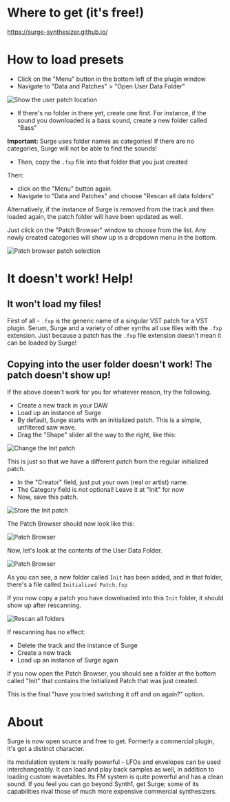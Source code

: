 # Where to get (it's free!)

https://surge-synthesizer.github.io/

# How to load presets

* Click on the "Menu" button in the bottom left of the plugin window
* Navigate to "Data and Patches" > "Open User Data Folder"

![Show the user patch location](images/surge_user_patches.png)

* If there's no folder in there yet, create one first. For instance, if the sound you downloaded is a bass sound, create a new folder called "Bass"

**Important:** Surge uses folder names as categories! If there are no categories, Surge will not be able to find the sounds!

* Then, copy the `.fxp` file into that folder that you just created

Then:
* click on the "Menu" button again
* Navigate to "Data and Patches" and choose "Rescan all data folders"

Alternatively, if the instance of Surge is removed from the track and then loaded again, the patch folder will have been updated as well.

Just click on the "Patch Browser" window to choose from the list. Any newly created categories will show up in a dropdown menu in the bottom.

![Patch browser patch selection](images/surge_patch_browser_select.png)

# It doesn't work! Help!

## It won't load my files!

First of all - `.fxp` is the generic name of a singular VST patch for a VST plugin. Serum, Surge and a variety of other synths all use files with the `.fxp` extension. Just because a patch has the `.fxp` file extension doesn't mean it can be loaded by Surge!

## Copying into the user folder doesn't work! The patch doesn't show up!

If the above doesn't work for you for whatever reason, try the following.

* Create a new track in your DAW
* Load up an instance of Surge
* By default, Surge starts with an initialized patch. This is a simple, unfiltered saw wave.
* Drag the "Shape" slider all the way to the right, like this:

![Change the Init patch](images/surge_init_patch_change.png)

This is just so that we have a different patch from the regular initialized patch.

* In the "Creator" field, just put your own (real or artist) name.
* The Category field is _not_ optional! Leave it at "Init" for now
* Now, save this patch. 

![Store the Init patch](images/surge_init_patch_store.png)

The Patch Browser should now look like this:

![Patch Browser](images/surge_patch_browser.png)

Now, let's look at the contents of the User Data Folder.

![Patch Browser](images/surge_user_patch_location_init.png)

As you can see, a new folder called `Init` has been added, and in that folder, there's a file called `Initialized Patch.fxp`

If you now copy a patch you have downloaded into this `Init` folder, it should show up after rescanning.

![Rescan all folders](images/surge_rescan_all_folders.png)

If rescanning has no effect:

* Delete the track and the instance of Surge
* Create a new track
* Load up an instance of Surge again

If you now open the Patch Browser, you should see a folder at the bottom called "Init" that contains the Initialized Patch that was just created.

This is the final "have you tried switching it off and on again?" option.

# About

Surge is now open source and free to get. Formerly a commercial plugin, it's got a distinct character.

Its modulation system is really powerful - LFOs and envelopes can be used interchangeably. It can load and play back samples as well, in addition to loading custom wavetables.
Its FM system is quite powerful and has a clean sound. If you feel you can go beyond Synth1, get Surge; some of its capabilities rival those of much more expensive commercial synthesizers.
